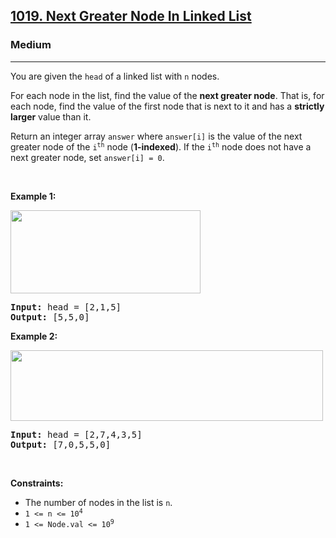 <h2><a href="https://leetcode.com/problems/next-greater-node-in-linked-list/">1019. Next Greater Node In Linked List</a></h2><h3>Medium</h3><hr><div><p>You are given the <code>head</code> of a linked list with <code>n</code> nodes.</p>

<p>For each node in the list, find the value of the <strong>next greater node</strong>. That is, for each node, find the value of the first node that is next to it and has a <strong>strictly larger</strong> value than it.</p>

<p>Return an integer array <code>answer</code> where <code>answer[i]</code> is the value of the next greater node of the <code>i<sup>th</sup></code> node (<strong>1-indexed</strong>). If the <code>i<sup>th</sup></code> node does not have a next greater node, set <code>answer[i] = 0</code>.</p>

<p>&nbsp;</p>
<p><strong>Example 1:</strong></p>
<img alt="" src="https://assets.leetcode.com/uploads/2021/08/05/linkedlistnext1.jpg" style="width: 304px; height: 133px;">
<pre style="position: relative;"><strong>Input:</strong> head = [2,1,5]
<strong>Output:</strong> [5,5,0]
<div class="open_grepper_editor" title="Edit &amp; Save To Grepper"></div></pre>

<p><strong>Example 2:</strong></p>
<img alt="" src="https://assets.leetcode.com/uploads/2021/08/05/linkedlistnext2.jpg" style="width: 500px; height: 113px;">
<pre style="position: relative;"><strong>Input:</strong> head = [2,7,4,3,5]
<strong>Output:</strong> [7,0,5,5,0]
<div class="open_grepper_editor" title="Edit &amp; Save To Grepper"></div></pre>

<p>&nbsp;</p>
<p><strong>Constraints:</strong></p>

<ul>
	<li>The number of nodes in the list is <code>n</code>.</li>
	<li><code>1 &lt;= n &lt;= 10<sup>4</sup></code></li>
	<li><code>1 &lt;= Node.val &lt;= 10<sup>9</sup></code></li>
</ul>
</div>